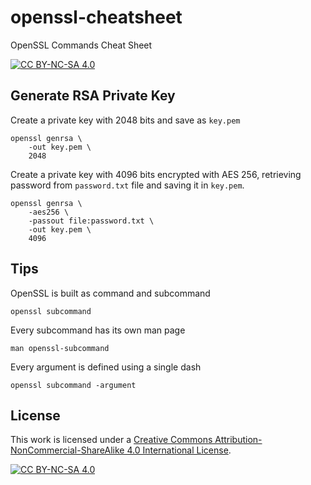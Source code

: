 # openssl-cheatsheet

OpenSSL Commands Cheat Sheet

[![CC BY-NC-SA 4.0][cc-by-nc-sa-shield]][cc-by-nc-sa]

## Generate RSA Private Key

Create a private key with 2048 bits and save as `key.pem`

```
openssl genrsa \
    -out key.pem \
    2048
```

Create a private key with 4096 bits encrypted with AES 256, retrieving password
from `password.txt` file and saving it in `key.pem`.

```
openssl genrsa \
    -aes256 \
    -passout file:password.txt \
    -out key.pem \
    4096
```

## Tips

OpenSSL is built as command and subcommand

```
openssl subcommand
```

Every subcommand has its own man page

```
man openssl-subcommand
```

Every argument is defined using a single dash

```
openssl subcommand -argument
```

## License

This work is licensed under a
[Creative Commons Attribution-NonCommercial-ShareAlike 4.0 International License][cc-by-nc-sa].

[![CC BY-NC-SA 4.0][cc-by-nc-sa-image]][cc-by-nc-sa]

[cc-by-nc-sa]: http://creativecommons.org/licenses/by-nc-sa/4.0/
[cc-by-nc-sa-image]: https://licensebuttons.net/l/by-nc-sa/4.0/88x31.png
[cc-by-nc-sa-shield]: https://img.shields.io/badge/License-CC%20BY--NC--SA%204.0-lightgrey.svg
